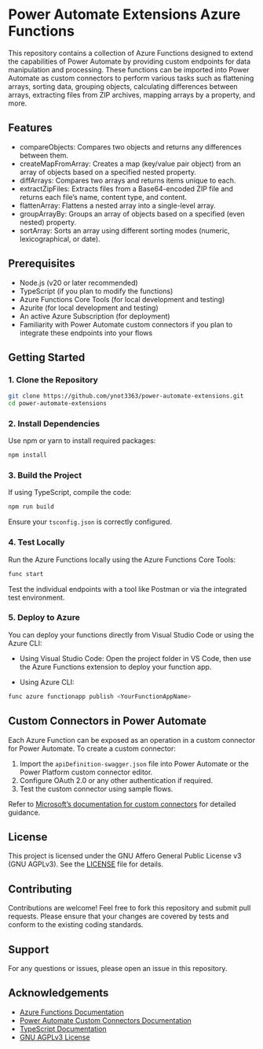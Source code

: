 # Power Automate Extensions Azure Functions

This repository contains a collection of Azure Functions designed to extend the capabilities of Power Automate by providing custom endpoints for data manipulation and processing. These functions can be imported into Power Automate as custom connectors to perform various tasks such as flattening arrays, sorting data, grouping objects, calculating differences between arrays, extracting files from ZIP archives, mapping arrays by a property, and more.

## Features

- compareObjects: Compares two objects and returns any differences between them.
- createMapFromArray: Creates a map (key/value pair object) from an array of objects based on a specified nested property.
- diffArrays: Compares two arrays and returns items unique to each.
- extractZipFiles: Extracts files from a Base64-encoded ZIP file and returns each file’s name, content type, and content.
- flattenArray: Flattens a nested array into a single-level array.
- groupArrayBy: Groups an array of objects based on a specified (even nested) property.
- sortArray: Sorts an array using different sorting modes (numeric, lexicographical, or date).

## Prerequisites

- Node.js (v20 or later recommended)
- TypeScript (if you plan to modify the functions)
- Azure Functions Core Tools (for local development and testing)
- Azurite (for local development and testing)
- An active Azure Subscription (for deployment)
- Familiarity with Power Automate custom connectors if you plan to integrate these endpoints into your flows

## Getting Started

### 1. Clone the Repository

```bash
git clone https://github.com/ynot3363/power-automate-extensions.git
cd power-automate-extensions
```

### 2. Install Dependencies

Use npm or yarn to install required packages:

```bash
npm install
```

### 3. Build the Project

If using TypeScript, compile the code:

```bash
npm run build
```

Ensure your `tsconfig.json` is correctly configured.

### 4. Test Locally

Run the Azure Functions locally using the Azure Functions Core Tools:

```bash
func start
```

Test the individual endpoints with a tool like Postman or via the integrated test environment.

### 5. Deploy to Azure

You can deploy your functions directly from Visual Studio Code or using the Azure CLI:

- Using Visual Studio Code:
  Open the project folder in VS Code, then use the Azure Functions extension to deploy your function app.

- Using Azure CLI:

```bash
func azure functionapp publish <YourFunctionAppName>
```

## Custom Connectors in Power Automate

Each Azure Function can be exposed as an operation in a custom connector for Power Automate. To create a custom connector:

1. Import the `apiDefinition-swagger.json` file into Power Automate or the Power Platform custom connector editor.
2. Configure OAuth 2.0 or any other authentication if required.
3. Test the custom connector using sample flows.

Refer to [Microsoft’s documentation for custom connectors](https://learn.microsoft.com/en-us/connectors/custom-connectors) for detailed guidance.

## License

This project is licensed under the GNU Affero General Public License v3 (GNU AGPLv3). See the [LICENSE](LICENSE) file for details.

## Contributing

Contributions are welcome! Feel free to fork this repository and submit pull requests. Please ensure that your changes are covered by tests and conform to the existing coding standards.

## Support

For any questions or issues, please open an issue in this repository.

## Acknowledgements

- [Azure Functions Documentation](https://learn.microsoft.com/en-us/azure/azure-functions/)
- [Power Automate Custom Connectors Documentation](https://learn.microsoft.com/en-us/connectors/custom-connectors/)
- [TypeScript Documentation](https://www.typescriptlang.org/)
- [GNU AGPLv3 License](https://www.gnu.org/licenses/agpl-3.0.html)
